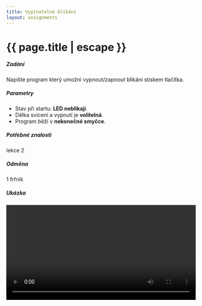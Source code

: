 ```yaml
---
title: Vypínatelné blikání
layout: assignments
---
```


# {{ page.title | escape }}

##### Zadání

Napište program který umožní vypnout/zapnout blikání stiskem tlačítka.

##### Parametry

- Stav při startu: **LED neblikají**.
- Délka svícení a vypnutí je **volitelná**.
- Program běží v **nekonečné smyčce**.

##### Potřebné znalosti

lekce 2

##### Odměna

1 frfník

##### Ukázka

<video width="100%" controls>
  <source src="/video/guides/assignments_2_on_off_blink.mp4" type="video/mp4">
</video>